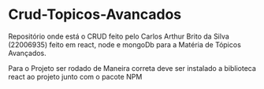 # Crud-Topicos-Avancados
Repositório onde está o CRUD feito pelo Carlos Arthur Brito da Silva (22006935) feito em react, node e mongoDb para a Matéria de Tópicos Avançados.

Para o Projeto ser rodado de Maneira correta deve ser instalado a biblioteca react ao projeto junto com o pacote NPM
